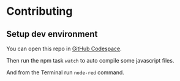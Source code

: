 # Contributing

## Setup dev environment

You can open this repo in [GitHub Codespace](https://github.com/features/codespaces).

Then run the npm task `watch` to auto compile some javascript files.

And from the Terminal run `node-red` command.
